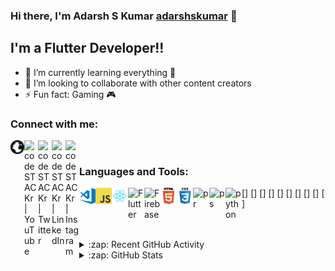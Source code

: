 ### Hi there, I'm Adarsh S Kumar [adarshskumar][website] 👋

<!-- [![Website](https://i.pinimg.com/originals/1d/b9/9d/1db99daa9371bf0989f05a0bc12e2b9e.png)](https://adarshskumar.github.io/blog/)
[![Twitter Follow](https://logos-world.net/wp-content/uploads/2020/04/Twitter-Emblem.png)](https://twitter.com/adarsh_gamerboy) -->

## I'm a Flutter Developer!!

- 🌱 I’m currently learning everything 🤣
- 👯 I’m looking to collaborate with other content creators
- ⚡ Fun fact: Gaming 🎮

### Connect with me:

[<img align="left" alt="codeSTACKr.com" width="22px" src="https://raw.githubusercontent.com/iconic/open-iconic/master/svg/globe.svg" />][website]
[<img align="left" alt="codeSTACKr | YouTube" width="22px" src="https://cdn.jsdelivr.net/npm/simple-icons@v3/icons/youtube.svg" />][youtube]
[<img align="left" alt="codeSTACKr | Twitter" width="22px" src="https://cdn.jsdelivr.net/npm/simple-icons@v3/icons/twitter.svg" />][twitter]
[<img align="left" alt="codeSTACKr | LinkedIn" width="22px" src="https://cdn.jsdelivr.net/npm/simple-icons@v3/icons/linkedin.svg" />][linkedin]
[<img align="left" alt="codeSTACKr | Instagram" width="22px" src="https://cdn.jsdelivr.net/npm/simple-icons@v3/icons/instagram.svg" />][instagram]

<br />

### Languages and Tools:

[<img align="left" alt="Visual Studio Code" width="26px" src="https://raw.githubusercontent.com/github/explore/80688e429a7d4ef2fca1e82350fe8e3517d3494d/topics/visual-studio-code/visual-studio-code.png" />]
[<img align="left" alt="JavaScript" width="26px" src="https://raw.githubusercontent.com/github/explore/80688e429a7d4ef2fca1e82350fe8e3517d3494d/topics/javascript/javascript.png" />]
[<img align="left" alt="React" width="26px" src="https://raw.githubusercontent.com/github/explore/80688e429a7d4ef2fca1e82350fe8e3517d3494d/topics/react/react.png" />]
[<img align="left" alt="Flutter" width="26px" src="https://cdn.iconscout.com/icon/free/png-256/flutter-2038877-1720090.png" />]
[<img align="left" alt="Firebase" width="26px" src="https://img.icons8.com/color/452/firebase.png" />]
[<img align="left" alt="html" width="26px" src="https://raw.githubusercontent.com/github/explore/80688e429a7d4ef2fca1e82350fe8e3517d3494d/topics/html/html.png" />]
[<img align="left" alt="css" width="26px" src="https://raw.githubusercontent.com/github/explore/80688e429a7d4ef2fca1e82350fe8e3517d3494d/topics/css/css.png" />]
[<img align="left" alt="pr" width="26px" src="https://www.flstudiocrack.org/wp-content/uploads/2021/05/adobe-premiere-pro-logo-3-5294706.png" />]
[<img align="left" alt="ps" width="26px" src="https://upload.wikimedia.org/wikipedia/commons/2/20/Photoshop_CC_icon.png" />]
[<img align="left" alt="python" width="26px" src="https://image.pngaaa.com/282/619282-middle.png" />]

<br />
<br />

<details>
  <summary>:zap: Recent GitHub Activity</summary>
  

</details>

<details>
  <summary>:zap: GitHub Stats</summary>


</details>

[website]: https://adarshskumar.github.io/blog/
[twitter]: https://twitter.com/adarsh_gamerboy
[youtube]: https://www.youtube.com/channel/UCcuxJ2iDeNuOShMjaWhY0Pwr
[instagram]: https://www.instagram.com/adarshskumar_/
[linkedin]: https://www.linkedin.com/in/adarsh-s-k-051b7a134/
